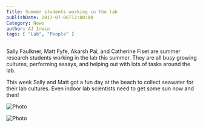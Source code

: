 ```yaml
---
Title: Summer students working in the lab
publishDate: 2017-07-06T12:00:00
Category: News
author: AJ Irwin
tags: [ "Lab", "People" ]
---
```


Sally Faulkner, Matt Fyfe, Akarsh Pai, and Catherine Fiset are summer research students working in the lab this summer. They are all busy growing cultures,
performing assays, and helping out with lots of tasks around the lab.

This week Sally and Matt got a fun day at the beach to collect seawater for their lab cultures. Even indoor lab scientists need to get some sun now and then!


![Photo](/images/field-day-2017-07-06/20170705_154523.jpg)

![Photo](/images/field-day-2017-07-06/20170705_154510.jpg)




